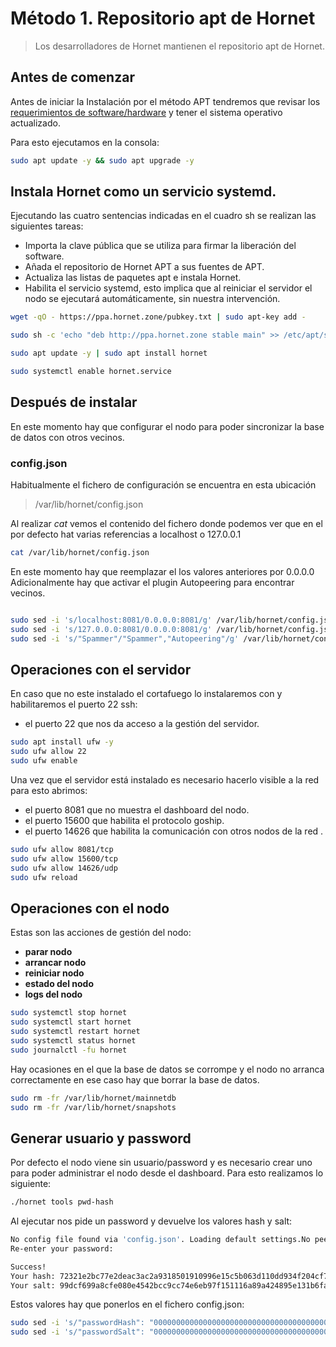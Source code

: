 # Método 1. Repositorio apt de Hornet

> Los desarrolladores de Hornet mantienen el repositorio apt de Hornet.

## Antes de comenzar


Antes de iniciar la Instalación por el método APT tendremos que revisar los [requerimientos de software/hardware](http://wwww.untangled.wiki/guide/hornet_requerimientos) y tener el sistema operativo actualizado.

Para esto ejecutamos en la consola:

```sh
sudo apt update -y && sudo apt upgrade -y
```

## Instala Hornet como un servicio systemd.

Ejecutando las cuatro sentencias indicadas en el cuadro sh se realizan las siguientes tareas:

- Importa la clave pública que se utiliza para firmar la liberación del software.
- Añada el repositorio de Hornet APT a sus fuentes de APT.
- Actualiza las listas de paquetes apt e instala Hornet.
- Habilita el servicio systemd, esto implica que al reiniciar el servidor el nodo se ejecutará automáticamente, sin nuestra intervención.

```sh
wget -qO - https://ppa.hornet.zone/pubkey.txt | sudo apt-key add -

sudo sh -c 'echo "deb http://ppa.hornet.zone stable main" >> /etc/apt/sources.list.d/hornet.list'

sudo apt update -y | sudo apt install hornet

sudo systemctl enable hornet.service
```

## Después de instalar

En este momento hay que configurar el nodo para poder sincronizar la base de datos con otros vecinos.

### config.json

Habitualmente el fichero de configuración se encuentra en esta ubicación
> /var/lib/hornet/config.json

Al realizar _cat_ vemos el contenido del fichero donde podemos ver que en el por defecto hat varias referencias a localhost o 127.0.0.1

```sh
cat /var/lib/hornet/config.json
```

En este momento hay que reemplazar el los valores anteriores por 0.0.0.0
Adicionalmente hay que activar el plugin Autopeering para encontrar vecinos.

```sh

sudo sed -i 's/localhost:8081/0.0.0.0:8081/g' /var/lib/hornet/config.json
sudo sed -i 's/127.0.0.0:8081/0.0.0.0:8081/g' /var/lib/hornet/config.json
sudo sed -i 's/"Spammer"/"Spammer","Autopeering"/g' /var/lib/hornet/config.json

```

## Operaciones con el servidor

En caso que no este instalado el cortafuego lo instalaremos con y habilitaremos el puerto 22 ssh:

- el puerto 22 que nos da acceso a la gestión del servidor.

```sh
sudo apt install ufw -y
sudo ufw allow 22
sudo ufw enable
```

Una vez que el servidor está instalado es necesario hacerlo visible a la red para esto abrimos:

- el puerto 8081 que no muestra el dashboard del nodo.
- el puerto 15600 que habilita el protocolo goship.
- el puerto 14626 que habilita la comunicación con otros nodos de la red .

```sh
sudo ufw allow 8081/tcp
sudo ufw allow 15600/tcp
sudo ufw allow 14626/udp
sudo ufw reload
```

## Operaciones con el nodo

Estas son las acciones de gestión del nodo:

- __parar nodo__
- __arrancar nodo__
- __reiniciar nodo__
- __estado del nodo__
- __logs del nodo__

```sh
sudo systemctl stop hornet
sudo systemctl start hornet
sudo systemctl restart hornet
sudo systemctl status hornet
sudo journalctl -fu hornet
```

Hay ocasiones en el que la base de datos se corrompe y el nodo no arranca correctamente en ese caso hay que borrar la base de datos.

```sh
sudo rm -fr /var/lib/hornet/mainnetdb
sudo rm -fr /var/lib/hornet/snapshots
```

## Generar usuario y password

Por defecto el nodo viene sin usuario/password y es necesario crear uno para poder administrar el nodo desde el dashboard. Para esto realizamos lo siguiente:

```sh
./hornet tools pwd-hash
```

Al ejecutar nos pide un password y devuelve los valores hash y salt:

```sh
No config file found via 'config.json'. Loading default settings.No peering config file found via 'peering.json'. Loading default settings.No profiles config file found via 'profiles.json'. Loading default settings.Enter a password:
Re-enter your password:

Success!
Your hash: 72321e2bc77e2deac3ac2a9318501910996e15c5b063d110dd934f204cf72ac0
Your salt: 99dcf699a8cfe080e4542bcc9cc74e6eb97f151116a89a424895e131b6fa8ef0
```

Estos valores hay que ponerlos en el fichero config.json:

```sh
sudo sed -i 's/"passwordHash": "0000000000000000000000000000000000000000000000000000000000000000"/"passwordHash": "72321e2bc77e2deac3ac2a9318501910996e15c5b063d110dd934f204cf72ac0"/g' /var/lib/hornet/config.json
sudo sed -i 's/"passwordSalt": "0000000000000000000000000000000000000000000000000000000000000000"/"passwordSalt": "99dcf699a8cfe080e4542bcc9cc74e6eb97f151116a89a424895e131b6fa8ef0"/g' /var/lib/hornet/config.json
```
